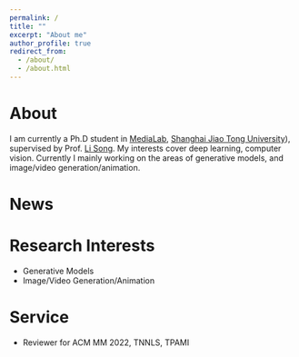 ```yaml
---
permalink: /
title: ""
excerpt: "About me"
author_profile: true
redirect_from: 
  - /about/
  - /about.html
---
```



# About

I am currently a Ph.D student in [MediaLab](https://medialab.sjtu.edu.cn), [Shanghai Jiao Tong University](https://www.sjtu.edu.cn)), supervised by Prof. [Li Song](https://medialab.sjtu.edu.cn/author/li-song/). My interests cover deep learning, computer vision. Currently I mainly working on the areas of generative models, and image/video generation/animation.

# News


# Research Interests
- Generative Models
- Image/Video Generation/Animation


# Service
- Reviewer for ACM MM 2022, TNNLS, TPAMI